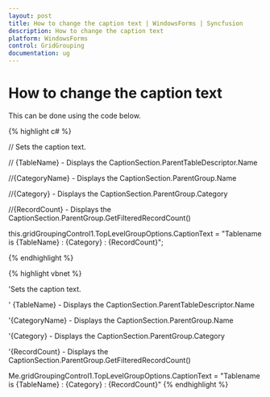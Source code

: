 ```yaml
---
layout: post
title: How to change the caption text | WindowsForms | Syncfusion
description: How to change the caption text
platform: WindowsForms
control: GridGrouping
documentation: ug
---
```


# How to change the caption text

This can be done using the code below.

{% highlight c# %}


// Sets the caption text.

// {TableName} - Displays the CaptionSection.ParentTableDescriptor.Name

//{CategoryName} - Displays the CaptionSection.ParentGroup.Name

//{Category} - Displays the CaptionSection.ParentGroup.Category

//{RecordCount} - Displays the CaptionSection.ParentGroup.GetFilteredRecordCount()

this.gridGroupingControl1.TopLevelGroupOptions.CaptionText = "Tablename is {TableName} : {Category} : {RecordCount}";

{% endhighlight  %}

{% highlight vbnet %}



'Sets the caption text.

' {TableName} - Displays the CaptionSection.ParentTableDescriptor.Name

'{CategoryName} - Displays the CaptionSection.ParentGroup.Name

'{Category} - Displays the CaptionSection.ParentGroup.Category

'{RecordCount} - Displays the CaptionSection.ParentGroup.GetFilteredRecordCount()

Me.gridGroupingControl1.TopLevelGroupOptions.CaptionText = "Tablename is {TableName} : {Category} : {RecordCount}"
{% endhighlight  %}